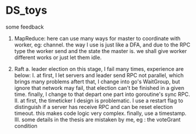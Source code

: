 # DS_toys

some feedback
1. MapReduce:
here can use many ways for master to coordinate with worker, eg: channel.
the way I use is just like a DFA, and due to the RPC type the worker send and
the state the master is. we shall give worker different works or just let them idle.

2. Raft
  a. leader election
  on this stage, I fail many times, experience are below:
     I. at first, I let servers and leader send RPC not parallel, which brings many problems
        aftert that, I change into go's WaitGroup, but ignore that network may fail, that election can't
        be finished in a given time. finally, I change to that depart one part into goroutine's sync RPC.
     II. at first, the timeticker I design is problematic. I use a restart flag to distinguish if a server has receive
         RPC and can be reset election timeout. this makes code logic very complex. finally, use a timestamp.
     III. some details in the thesis are mistaken by me, eg : the voteGrant condition
